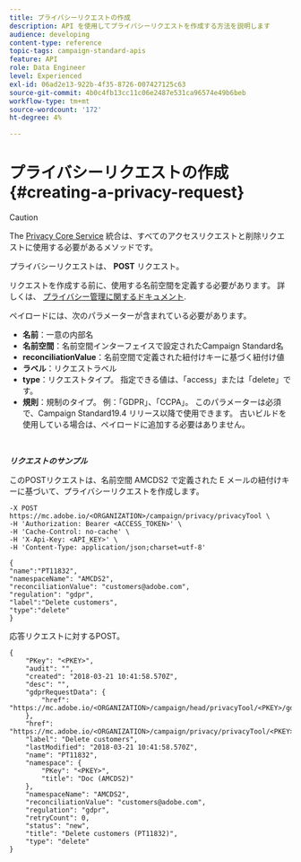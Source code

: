 ```yaml
---
title: プライバシーリクエストの作成
description: API を使用してプライバシーリクエストを作成する方法を説明します
audience: developing
content-type: reference
topic-tags: campaign-standard-apis
feature: API
role: Data Engineer
level: Experienced
exl-id: 06ad2e13-922b-4f35-8726-007427125c63
source-git-commit: 4b0c4fb13cc11c06e2487e531ca96574e49b6beb
workflow-type: tm+mt
source-wordcount: '172'
ht-degree: 4%

---
```


# プライバシーリクエストの作成 {#creating-a-privacy-request}

>[!CAUTION]
>
>The [Privacy Core Service](https://developer.adobe.com/experience-platform-apis/references/privacy-service) 統合は、すべてのアクセスリクエストと削除リクエストに使用する必要があるメソッドです。 <!--Starting 19.4, the use of the Campaign API and interface for access and delete requests is deprecated. For more on Campaign Standard deprecated and removed features, refer to [this page](../../rn/using/deprecated-features.md).-->

プライバシーリクエストは、 **POST** リクエスト。

リクエストを作成する前に、使用する名前空間を定義する必要があります。 詳しくは、 [プライバシー管理に関するドキュメント](../../start/using/privacy-requests.md).

ペイロードには、次のパラメーターが含まれている必要があります。

* **名前**：一意の内部名
* **名前空間**：名前空間インターフェイスで設定されたCampaign Standard名
* **reconciliationValue**：名前空間で定義された紐付けキーに基づく紐付け値
* **ラベル**：リクエストラベル
* **type**：リクエストタイプ。 指定できる値は、「access」または「delete」です。
* **規則**：規制のタイプ。 例：「GDPR」、「CCPA」。 このパラメーターは必須で、Campaign Standard19.4 リリース以降で使用できます。 古いビルドを使用している場合は、ペイロードに追加する必要はありません。

<br/>

***リクエストのサンプル***

このPOSTリクエストは、名前空間 AMCDS2 で定義された E メールの紐付けキーに基づいて、プライバシーリクエストを作成します。

```
-X POST https://mc.adobe.io/<ORGANIZATION>/campaign/privacy/privacyTool \
-H 'Authorization: Bearer <ACCESS_TOKEN>' \
-H 'Cache-Control: no-cache' \
-H 'X-Api-Key: <API_KEY>' \
-H 'Content-Type: application/json;charset=utf-8'

{
"name":"PT11832",
"namespaceName": "AMCDS2",
"reconciliationValue": "customers@adobe.com",
"regulation": "gdpr",
"label":"Delete customers",
"type":"delete"
}
```

応答リクエストに対するPOST。

```
{
    "PKey": "<PKEY>",
    "audit": "",
    "created": "2018-03-21 10:41:58.570Z",
    "desc": "",
    "gdprRequestData": {
        "href": "https://mc.adobe.io/<ORGANIZATION>/campaign/head/privacyTool/<PKEY>/gdprRequestData/"
    },
    "href": "https://mc.adobe.io/<ORGANIZATION>/campaign/privacy/privacyTool/<PKEY>",
    "label": "Delete customers",
    "lastModified": "2018-03-21 10:41:58.570Z",
    "name": "PT11832",
    "namespace": {
        "PKey": "<PKEY>",
        "title": "Doc (AMCDS2)"
    },
    "namespaceName": "AMCDS2",
    "reconciliationValue": "customers@adobe.com",
    "regulation": "gdpr",
    "retryCount": 0,
    "status": "new",
    "title": "Delete customers (PT11832)",
    "type": "delete"
}
```
